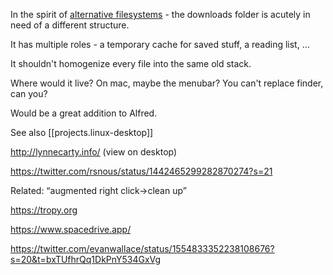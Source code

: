 
In the spirit of [alternative filesystems](https://www.youtube.com/watch?v=pfHpDDXJQVg) - the downloads folder is acutely in need of a different structure.

It has multiple roles - a temporary cache for saved stuff, a reading list, ...

It shouldn't homogenize every file into the same old stack.

Where would it live? On mac, maybe the menubar? You can't replace finder, can you?

Would be a great addition to Alfred.

See also [[projects.linux-desktop]]

http://lynnecarty.info/ (view on desktop)

https://twitter.com/rsnous/status/1442465299282870274?s=21

Related: “augmented right click->clean up”

https://tropy.org

https://www.spacedrive.app/

https://twitter.com/evanwallace/status/1554833352238108676?s=20&t=bxTUfhrQq1DkPnY534GxVg
